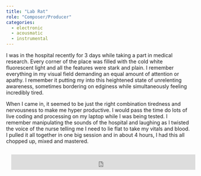 ```yaml
---
title: "Lab Rat"
role: "Composer/Producer"
categories:
  - electronic
  - acousmatic
  - instrumental
---
```


I was in the hospital recently for 3 days while taking a part in medical research. Every corner of the place was filled with the cold white fluorescent light and all the features were stark and plain. I remember everything in my visual field demanding an equal amount of attention or apathy. I remember it putting my into this heightened state of unrelenting awareness, sometimes bordering on edginess while simultaneously feeling incredibly tired.

When I came in, it seemed to be just the right combination tiredness and nervousness to make me hyper productive. I would pass the time do lots of live coding and processing on my laptop while I was being tested. I remember manipulating the sounds of the hospital and laughing as I twisted the voice of the nurse telling me I need to lie flat to take my vitals and blood. I pulled it all together in one big session and in about 4 hours, I had this all chopped up, mixed and mastered.

<iframe style="border: 0; width: 100%; height: 42px; margin: 1em" src="https://bandcamp.com/EmbeddedPlayer/album=715193225/size=small/bgcol=ffffff/linkcol=333333/transparent=true/" seamless><a href="http://kevanatkins.bandcamp.com/album/lab-rat">Lab Rat by Kevan Atkins</a></iframe>

